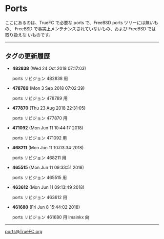 # Ports

ここにあるのは、TrueFC で必要な ports で、FreeBSD ports ツリーには無いもの、
FreeBSD で事実上メンテナンスされていないもの、および FreeBSD では取り扱えな
いものです。

---

## タグの更新履歴

* **482838** (Wed 24 Oct 2018 07:17:03)

	ports リビジョン 482838 用

* **478789** (Mon 3 Sep 2018 07:02:39)

	ports リビジョン 478789 用

* **477870** (Thu 23 Aug 2018 22:31:05)

	ports リビジョン 477870 用

* **471092** (Mon Jun 11 10:44:17 2018)

	ports リビジョン 471092 用

* **468211** (Mon Jun 11 10:03:34 2018)

	ports リビジョン 468211 用

* **465515** (Mon Jun 11 09:33:51 2018)

	ports リビジョン 465515 用

* **463612** (Mon Jun 11 09:13:49 2018)

	ports リビジョン 463612 用

* **461680** (Fri Jun 8 15:44:02 2018)

	ports リビジョン 461680 用
	lmainkx 向

---

ports@TrueFC.org
